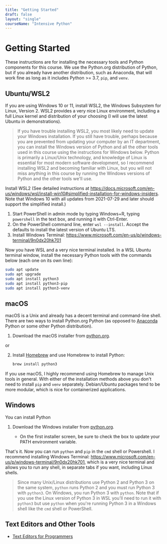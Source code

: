 ```yaml
---
title: "Getting Started"
draft: false
layout: "single"
courseName: "Intensive Python"
---
```


# Getting Started

These instructions are for installing the necessary tools and Python components for this course.  We use the Python.org distribution of Python, but if you already have another distribution, such as Anaconda, that will work fine as long as it includes Python >= 3.7, `pip`, and `venv`.

## Ubuntu/WSL2

If you are using Windows 10 or 11, install WSL2, the Windows Subsystem for Linux, Version 2.  WSL2 provides a very nice Linux environment, including a full Linux kernel and distribution of your choosing (I will use the latest Ubuntu in demonstrations).

> If you have trouble installing WSL2, you most likely need to update your Windows installation.  If you still have trouble, perhaps because you are prevented from updating your computer by an IT department, you can install the Windows version of Python and all the other tools used in this course using the instructions for Windows below.  Python is primarily a Linux/Unix technology, and knowledge of Linux is essential for most modern software development, so I recommend installing WSL2 and becoming familiar with Linux, but you will not miss anything in this course by running the Windows versions of Python and the other tools we'll use.

Install WSL2 (See detailed instructions at https://docs.microsoft.com/en-us/windows/wsl/install-win10#simplified-installation-for-windows-insiders.  Note that Windows 10 with all updates from 2021-07-29 and later should support the simplified install.)

1. Start PowerShell in admin mode by typing Windows+R, typing `powershell` in the text box, and running it with Ctrl-Enter.
2. On the PowerShell command line, enter `wsl --install`.  Accept the defaults to install the latest version of Ubuntu LTS.
3. Install Windows Terminal: https://www.microsoft.com/en-us/p/windows-terminal/9n0dx20hk701

Now you have WSL and a very nice terminal installed.  In a WSL Ubuntu terminal window, install the necessary Python tools with the commands below (each one on its own line):

```sh
sudo apt update
sudo apt upgrade
sudo apt install python3
sudo apt install python3-pip
sudo apt install python3-venv
```

## macOS

macOS is a Unix and already has a decent terminal and command-line shell.  There are two ways to install Python.org Python (as opposed to [Anaconda](https://www.anaconda.com/) Python or some other Python distribution).

1. Download the macOS installer from [python.org](https://www.python.org/).

or

2. Install [Homebrew](https://brew.sh/) and use Homebrew to install Python:

    ```sh
    brew install python3
    ```

If you use macOS, I highly recommend using Homebrew to manage Unix tools in general.  With either of the installation methods above you don't need to install `pip` and `venv` separately.  Debian/Ubuntu packages tend to be more modular, which is nice for containerized applications.

## Windows

You can install Python

1. Download the Windows installer from [python.org](https://www.python.org/).

    - On the first installer screen, be sure to check the box to update your PATH environment variable.


That's it.  Now you can run `python` and `pip` in the `cmd` shell or Powershell.  I recommend installing Windows Terminal: https://www.microsoft.com/en-us/p/windows-terminal/9n0dx20hk701, which is a very nice terminal and allows you to run any shell, in separate tabs if you want, including Linux shells.

> Since many Unix/Linux distributions use Python 2 and Python 3 on the same system, `python` runs Python 2 and you must run Python 3 with `python3`.  On Windows, you run Python 3 with `python`.  Note that if you use the Linux version of Python 3 in WSL you'll need to run it with `python3` but use `python` when you're running Python 3 in a Windows shell like the `cmd` shell or PowerShell.

## Text Editors and Other Tools

- [Text Editors for Programmers](/intensive-python/text-editors/)
